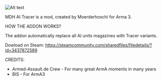  ![Alt text](https://images.steamusercontent.com/ugc/32192049038094026/5E6E03D4ED03315DC4F656D2859DE1AA49D5C3E5/)

MDH AI Tracer is a mod, created by Moerderhoschi for Arma 3.

HOW THE ADDON WORKS?

The addon automatically replace all AI units magazines with Tracer variants.

Dowload on Steam: https://steamcommunity.com/sharedfiles/filedetails/?id=3437872589

CREDITS:
- Armed-Assault.de Crew - For many great ArmA moments in many years
- BIS - For ArmA3
